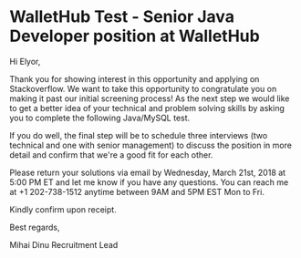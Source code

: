 # WalletHub Test - Senior Java Developer position at WalletHub

Hi Elyor,

Thank you for showing interest in this opportunity and applying on Stackoverflow. We want to take this opportunity to congratulate you on making it past our initial screening process! As the next step we would like to get a better idea of your technical and problem solving skills by asking you to complete the following Java/MySQL test.

If you do well, the final step will be to schedule three interviews (two technical and one with senior management) to discuss the position in more detail and confirm that we're a good fit for each other.

Please return your solutions via email by Wednesday, March 21st, 2018 at 5:00 PM ET and let me know if you have any questions. You can reach me at +1 202-738-1512 anytime between 9AM and 5PM EST Mon to Fri.


Kindly confirm upon receipt.

Best regards,


Mihai Dinu 
Recruitment Lead
